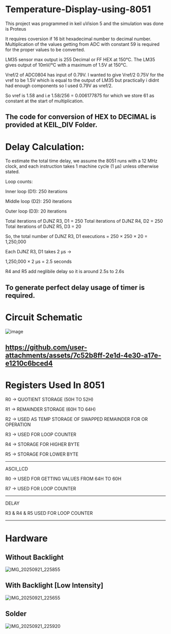 # Temperature-Display-using-8051

 This project was programmed in keil uVision 5 and the simulation was done is Proteus

 It requires coversion if 16 bit hexadecimal number to decimal number. Multiplication of the values getting from ADC with constant 59 is required for the proper values to be converted.

 LM35 sensor max output is 255 Decimal or FF HEX at 150°C. The LM35 gives output of 10mV/°C with a maximum of 1.5V at 150°C.
 
 Vref/2 of ADC0804 has input of 0.79V. I wanted to give Vref/2 0.75V for the vref to be 1.5V which is equal to the output of LM35 but practically i didnt had enough components so I used 0.79V as vref/2.
 
 So vref is 1.58 and i.e 1.58/256 = 0.006177875 for which we store 61 as constant at the start of multiplication.
 
 The code for conversion of HEX to DECIMAL is provided at KEIL_DIV Folder.
---
# Delay Calculation:

To estimate the total time delay, we assume the 8051 runs with a 12 MHz clock, and each instruction takes 1 machine cycle (1 µs) unless otherwise stated.

   Loop counts:

   Inner loop (D1): 250 iterations

   Middle loop (D2): 250 iterations

   Outer loop (D3): 20 iterations

Total iterations of DJNZ R3, D1 = 250
Total iterations of DJNZ R4, D2 = 250
Total iterations of DJNZ R5, D3 = 20

So, the total number of DJNZ R3, D1 executions = 250 × 250 × 20 = 1,250,000

Each DJNZ R3, D1 takes 2 µs →

1,250,000 × 2 µs = 2.5 seconds

R4 and R5 add neglibile delay so it is around 2.5s to 2.6s

To generate perfect delay usage of timer is required.
---
# Circuit Schematic

 ![image](https://github.com/user-attachments/assets/8714311c-b4a4-4a83-b304-25cd86ac6d96)

https://github.com/user-attachments/assets/7c52b8ff-2e1d-4e30-a17e-e1210c6bced4
---
# Registers Used In 8051

R0 -> QUOTIENT STORAGE (50H TO 52H)

R1 -> REMAINDER STORAGE (60H TO 64H)

R2 -> USED AS TEMP STORAGE OF SWAPPED REMAINDER FOR OR OPERATION

R3 -> USED FOR LOOP COUNTER

R4 -> STORAGE FOR HIGHER BYTE

R5 -> STORAGE FOR LOWER BYTE

---

ASCII_LCD 

R0 -> USED FOR GETTING VALUES FROM 64H TO 60H 

R7 -> USED FOR LOOP COUNTER

---

DELAY 

R3 & R4 & R5 USED FOR LOOP COUNTER 

---
# Hardware 

## Without Backlight
![IMG_20250921_225855](https://github.com/user-attachments/assets/b2629f65-e25c-4fcc-9f33-d57beccc4d9e)


## With Backlight [Low Intensity]
![IMG_20250921_225655](https://github.com/user-attachments/assets/b70e2c40-c2b1-41ae-a41a-6bee95f2ca8d)


## Solder 
![IMG_20250921_225920](https://github.com/user-attachments/assets/a887a78e-ded1-4925-86ac-286b13d58e37)
